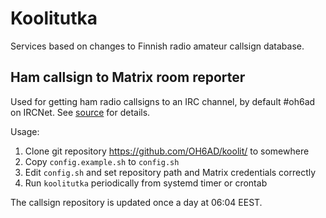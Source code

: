 # Koolitutka
Services based on changes to Finnish radio amateur callsign database.

## Ham callsign to Matrix room reporter

Used for getting ham radio callsigns to an IRC channel, by default
#oh6ad on IRCNet. See [source](koolitutka) for details.

Usage:

1. Clone git repository https://github.com/OH6AD/koolit/ to somewhere
2. Copy `config.example.sh` to `config.sh`
3. Edit `config.sh` and set repository path and Matrix credentials correctly
4. Run `koolitutka` periodically from systemd timer or crontab

The callsign repository is updated once a day at 06:04 EEST.
